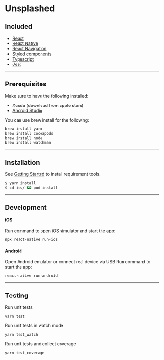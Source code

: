 # Unsplashed

## Included

- [React](https://github.com/facebook/react)
- [React Native](https://github.com/facebook/react-native)
- [React Navigation](https://github.com/react-community/react-navigation)
- [Styled components](https://github.com/styled-components/styled-components)
- [Typescript](https://github.com/microsoft/TypeScript)
- [Jest](https://github.com/facebook/jest)

---

## Prerequisites

Make sure to have the following installed:

- Xcode (download from apple store)
- [Android Studio](https://developer.android.com/studio)

You can use brew install for the following:

```bash
brew install yarn
brew install cocoapods
brew install node
brew install watchman
```

---

## Installation

See
[Getting Started](https://facebook.github.io/react-native/docs/getting-started.html)
to install requirement tools.

```bash
$ yarn install
$ cd ios/ && pod install
```

---

## Development

#### iOS

Run command to open iOS simulator and start the app:

```bash
npx react-native run-ios
```

#### Android

Open Android emulator or connect real device via USB
Run command to start the app:

```bash
react-native run-android
```

---

## Testing

Run unit tests

```bash
yarn test
```

Run unit tests in watch mode

```bash
yarn test_watch
```

Run unit tests and collect coverage

```bash
yarn test_coverage
```
